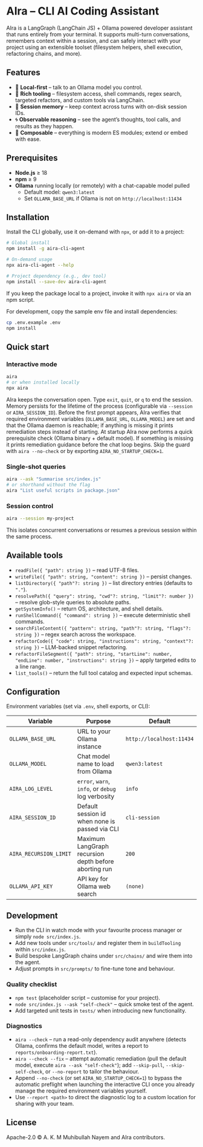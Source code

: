 # AIra – CLI AI Coding Assistant

AIra is a LangGraph (LangChain JS) + Ollama powered developer assistant that runs entirely from your terminal. It supports multi-turn conversations, remembers context within a session, and can safely interact with your project using an extensible toolset (filesystem helpers, shell execution, refactoring chains, and more).

## Features

- 🔌 **Local-first** – talk to an Ollama model you control.
- 🧰 **Rich tooling** – filesystem access, shell commands, regex search, targeted refactors, and custom tools via LangChain.
- 🧠 **Session memory** – keep context across turns with on-disk session IDs.
- 🌀 **Observable reasoning** – see the agent’s thoughts, tool calls, and results as they happen.
- 🧱 **Composable** – everything is modern ES modules; extend or embed with ease.

## Prerequisites

- **Node.js** ≥ 18
- **npm** ≥ 9
- **Ollama** running locally (or remotely) with a chat-capable model pulled  
  - Default model: `qwen3:latest`  
  - Set `OLLAMA_BASE_URL` if Ollama is not on `http://localhost:11434`

## Installation

Install the CLI globally, use it on-demand with `npx`, or add it to a project:

```bash
# Global install
npm install -g aira-cli-agent

# On-demand usage
npx aira-cli-agent --help

# Project dependency (e.g., dev tool)
npm install --save-dev aira-cli-agent
```

If you keep the package local to a project, invoke it with `npx aira` or via an npm script.

For development, copy the sample env file and install dependencies:

```bash
cp .env.example .env
npm install
```

## Quick start

### Interactive mode

```bash
aira
# or when installed locally
npx aira
```

AIra keeps the conversation open. Type `exit`, `quit`, or `q` to end the session. Memory persists for the lifetime of the process (configurable via `--session` or `AIRA_SESSION_ID`).
Before the first prompt appears, AIra verifies that required environment variables (`OLLAMA_BASE_URL`, `OLLAMA_MODEL`) are set and that the Ollama daemon is reachable; if anything is missing it prints remediation steps instead of starting.
At startup AIra now performs a quick prerequisite check (Ollama binary + default model). If something is missing it prints remediation guidance before the chat loop begins. Skip the guard with `aira --no-check` or by exporting `AIRA_NO_STARTUP_CHECK=1`.

### Single-shot queries

```bash
aira --ask "Summarise src/index.js"
# or shorthand without the flag
aira "List useful scripts in package.json"
```

### Session control

```bash
aira --session my-project
```

This isolates concurrent conversations or resumes a previous session within the same process.

## Available tools

- `readFile({ "path": string })` – read UTF-8 files.
- `writeFile({ "path": string, "content": string })` – persist changes.
- `listDirectory({ "path"?: string })` – list directory entries (defaults to `"."`).
- `resolvePath({ "query": string, "cwd"?: string, "limit"?: number })` – resolve glob-style queries to absolute paths.
- `getSystemInfo()` – return OS, architecture, and shell details.
- `runShellCommand({ "command": string })` – execute deterministic shell commands.
- `searchFileContent({ "pattern": string, "path"?: string, "flags"?: string })` – regex search across the workspace.
- `refactorCode({ "code": string, "instructions": string, "context"?: string })` – LLM-backed snippet refactoring.
- `refactorFileSegment({ "path": string, "startLine": number, "endLine": number, "instructions": string })` – apply targeted edits to a line range.
- `list_tools()` – return the full tool catalog and expected input schemas.

## Configuration

Environment variables (set via `.env`, shell exports, or CLI):

| Variable               | Purpose                                                | Default                   |
| ---------------------- | ------------------------------------------------------ | ------------------------- |
| `OLLAMA_BASE_URL`      | URL to your Ollama instance                            | `http://localhost:11434`  |
| `OLLAMA_MODEL`         | Chat model name to load from Ollama                    | `qwen3:latest`            |
| `AIRA_LOG_LEVEL`       | `error`, `warn`, `info`, or `debug` log verbosity      | `info`                    |
| `AIRA_SESSION_ID`      | Default session id when none is passed via CLI         | `cli-session`             |
| `AIRA_RECURSION_LIMIT` | Maximum LangGraph recursion depth before aborting run  | `200`                     |
| `OLLAMA_API_KEY`       | API key for Ollama web search                        | `(none)`                  |

## Development

- Run the CLI in watch mode with your favourite process manager or simply `node src/index.js`.
- Add new tools under `src/tools/` and register them in `buildTooling` within `src/index.js`.
- Build bespoke LangGraph chains under `src/chains/` and wire them into the agent.
- Adjust prompts in `src/prompts/` to fine-tune tone and behaviour.

### Quality checklist

- `npm test` (placeholder script – customise for your project).
- `node src/index.js --ask "self-check"` – quick smoke test of the agent.
- Add targeted unit tests in `tests/` when introducing new functionality.

### Diagnostics

- `aira --check` – run a read-only dependency audit anywhere (detects Ollama, confirms the default model, writes a report to `reports/onboarding-report.txt`).
- `aira --check --fix` – attempt automatic remediation (pull the default model, execute `aira --ask "self-check"`); add `--skip-pull`, `--skip-self-check`, or `--no-report` to tailor the behaviour.
- Append `--no-check` (or set `AIRA_NO_STARTUP_CHECK=1`) to bypass the automatic preflight when launching the interactive CLI once you already manage the required environment variables yourself.
- Use `--report <path>` to direct the diagnostic log to a custom location for sharing with your team.

## License

Apache-2.0 © A. K. M Muhibullah Nayem and AIra contributors.
